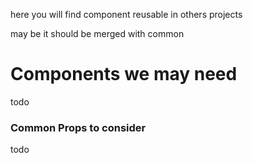 here you will find component reusable in others projects

may be it should be merged with common

# Components we may need
todo

### Common Props to consider
todo
